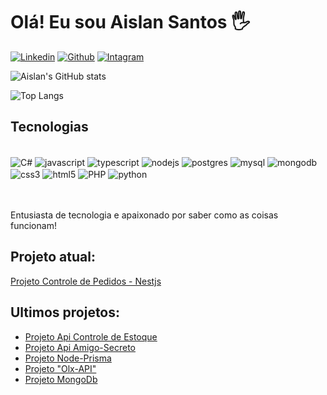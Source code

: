 # Olá! Eu sou Aislan Santos 🖐️

[![Linkedin](https://img.shields.io/badge/LinkedIn-0077B5?style=for-the-badge&logo=linkedin&logoColor=white)](https://www.linkedin.com/in/aislan-ap-santos/)
[![Github](https://img.shields.io/badge/GitHub-100000?style=for-the-badge&logo=github&logoColor=white)](https://github.com/aislansantos)
[![Intagram](https://img.shields.io/badge/Instagram-E4405F?style=for-the-badge&logo=instagram&logoColor=white)](https://www.instagram.com/aislan4056/)

![Aislan's GitHub stats](https://github-readme-stats.vercel.app/api?username=aislansantos&show_icons=true&theme=dracula)

![Top Langs](https://github-readme-stats.vercel.app/api/top-langs/?username=aislansantos&langs_count=8)

## Tecnologias

<div style="display: inline_block"><br>
     <img align="center" alt="C#" src="https://img.shields.io/badge/C%23-239120?style=for-the-badge&logo=c-sharp&logoColor=white" />
    <img align="center" alt="javascript" src="https://img.shields.io/badge/JavaScript-F7DF1E?style=for-the-badge&logo=javascript&logoColor=black" />
    <img align="center" alt="typescript" src="https://img.shields.io/badge/TypeScript-007ACC?style=for-the-badge&logo=typescript&logoColor=white" />
    <img align="center" alt="nodejs" src="https://img.shields.io/badge/Node.js-43853D?style=for-the-badge&logo=node.js&logoColor=white" />
    <img align="center" alt="postgres" src="https://img.shields.io/badge/PostgreSQL-316192?style=for-the-badge&logo=postgresql&logoColor=white" />
    <img align="center" alt="mysql" src="https://img.shields.io/badge/MySQL-005C84?style=for-the-badge&logo=mysql&logoColor=white" />
    <img align="center" alt="mongodb" src="https://img.shields.io/badge/MongoDB-4EA94B?style=for-the-badge&logo=mongodb&logoColor=white" />
    <img align="center" alt="css3" src="https://img.shields.io/badge/CSS3-1572B6?style=for-the-badge&logo=css3&logoColor=white" />
    <img align="center" alt="html5" src="https://img.shields.io/badge/HTML5-E34F26?style=for-the-badge&logo=html5&logoColor=white" />
    <img align="center" alt="PHP" src="https://img.shields.io/badge/PHP-777BB4?style=for-the-badge&logo=php&logoColor=white" />
    <img align="center" alt="python" src="https://img.shields.io/badge/Python-3776AB?style=for-the-badge&logo=python&logoColor=white" />
    

</div>
<br><br>
<p>
Entusiasta de tecnologia e apaixonado por saber como as coisas funcionam!
</p>

## Projeto atual:
[Projeto Controle de Pedidos - Nestjs](https://github.com/aislansantos/ControlePedidosNestjs)<br>

## Ultimos projetos:
- [Projeto Api Controle de Estoque](https://github.com/aislansantos/backend_controle_estoque)<br>
- [Projeto Api Amigo-Secreto](https://github.com/aislansantos/amigo-secreto)<br>
- [Projeto Node-Prisma](https://github.com/aislansantos/node-prisma)<br>
- [Projeto "Olx-API"](https://github.com/aislansantos/olx-api)<br>
- [Projeto MongoDb](https://github.com/aislansantos/mongoDb-project)<br>

